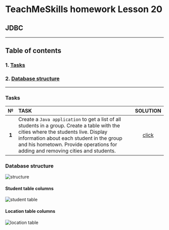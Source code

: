 # TeachMeSkills homework Lesson 20

## JDBC

--- 

## Table of contents

### 1. [Tasks]()
### 2. [Database structure]()

--- 

### Tasks

| **№** | **TASK**                                                                                                                                                                                                                                                          | **SOLUTION** |
|:-----:|:------------------------------------------------------------------------------------------------------------------------------------------------------------------------------------------------------------------------------------------------------------------|:------------:|
| **1** | Create a `Java application` to get a list of all students in a group. Create a table with the cities where the students live. Display information about each student in the group and his hometown. Provide operations for adding and removing cities and students. |  [click]()   |

### Database structure

![structure]()

#### Student table columns

![student table]()

#### Location table columns

![location table]()
